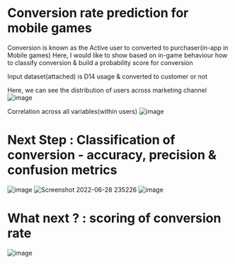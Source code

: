 # Conversion rate prediction for mobile games

Conversion is known as the Active user to converted to purchaser(in-app in Mobile games)
Here, I would like to show based on in-game behaviour how to classify conversion & build a probability score for conversion

Input dataset(attached) is D14 usage & converted to customer or not

Here, we can see the distribution of users across marketing channel
![image](https://user-images.githubusercontent.com/4746631/176254246-88138c39-e92e-466e-8b36-5554408e9b26.png)

Correlation across all variables(within users)
![image](https://user-images.githubusercontent.com/4746631/176254397-0f4af1f2-5dcd-4f25-9dc8-c0346fa6fa9a.png)


# Next Step : Classification of conversion - accuracy, precision & confusion metrics

![image](https://user-images.githubusercontent.com/4746631/176254928-c7657a9c-8948-4f54-9d99-a4d4a9f6e744.png) 
![Screenshot 2022-06-28 235226](https://user-images.githubusercontent.com/4746631/176255335-b1b9de21-752a-4df9-b208-1da2ca81ac00.png)
![image](https://user-images.githubusercontent.com/4746631/176255166-ad6ca862-ee38-448a-93e7-36385ea6b445.png)

# What next ? : scoring of conversion rate

![image](https://user-images.githubusercontent.com/4746631/176255699-5e09d2d1-f41b-44c7-a0fd-6ff0d972bfb8.png)

